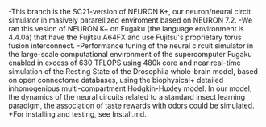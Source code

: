 -This branch is the SC21-version of NEURON K+, our neuron/neural circit simulator in masively pararellized enviroment based on NEURON 7.2.
-We ran this vesion of  NEURON K+  on Fugaku (the language environment is 4.4.0a) that have the Fujitsu A64FX and use Fujitsu's proprietary torus fusion interconnect.
-Performance tuning of the neural circuit simulator in the large-scale computational environment of the supercomputer Fugaku enabled in excess of 630 TFLOPS using 480k core and near real-time simulation of the Resting State of the Drosophila whole-brain model, based on open connectome databases, using the biophysical+ detailed inhomogenious multi-compartment Hodgkin-Huxley model. In our model, the dynamics of the neural circuits related to a standard insect learning paradigm, the association of taste rewards with odors could be simulated.
+For installing and testing, see Install.md.

